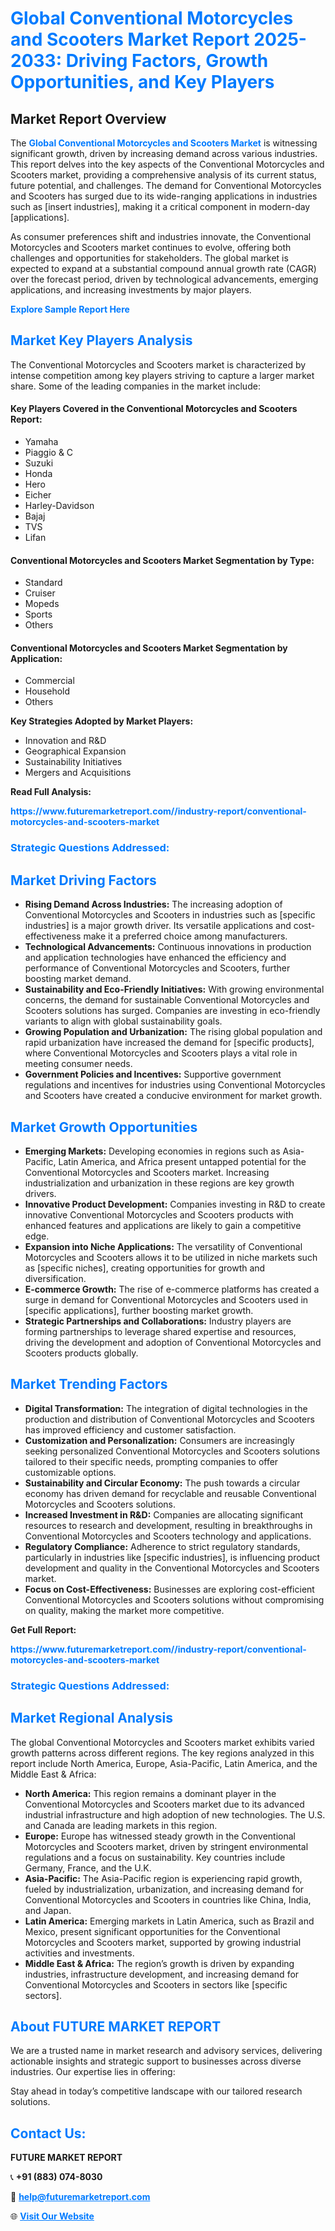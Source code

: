 <h1 style="color: #007BFF;">Global Conventional Motorcycles and Scooters Market Report 2025-2033: Driving Factors, Growth Opportunities, and Key Players</h1>

<section id="overview">
<h2>Market Report Overview</h2>
<p>The <a href="https://www.futuremarketreport.com//industry-report/conventional-motorcycles-and-scooters-market" style="color: #007BFF; text-decoration: none;"><strong>Global Conventional Motorcycles and Scooters Market</strong></a> is witnessing significant growth, driven by increasing demand across various industries. This report delves into the key aspects of the Conventional Motorcycles and Scooters market, providing a comprehensive analysis of its current status, future potential, and challenges. The demand for Conventional Motorcycles and Scooters has surged due to its wide-ranging applications in industries such as [insert industries], making it a critical component in modern-day [applications].</p>
<p>As consumer preferences shift and industries innovate, the Conventional Motorcycles and Scooters market continues to evolve, offering both challenges and opportunities for stakeholders. The global market is expected to expand at a substantial compound annual growth rate (CAGR) over the forecast period, driven by technological advancements, emerging applications, and increasing investments by major players.</p>
</section>

<section id="overview">
<p><a href="https://www.futuremarketreport.com//request-sample/reportId=54314" style="color: #007BFF; text-decoration: none;"><strong>Explore Sample Report Here</strong></a></p>
</section>

<section id="key-players">
<h2 style="color: #007BFF;">Market Key Players Analysis</h2>
<p>The Conventional Motorcycles and Scooters market is characterized by intense competition among key players striving to capture a larger market share. Some of the leading companies in the market include:</p>
<h4>Key Players Covered in the Conventional Motorcycles and Scooters Report:</h4>
<ul><li>Yamaha</li><li>Piaggio &amp; C</li><li>Suzuki</li><li>Honda</li><li>Hero</li><li>Eicher</li><li>Harley-Davidson</li><li>Bajaj</li><li>TVS</li><li>Lifan</li></ul>
<h4>Conventional Motorcycles and Scooters Market Segmentation by Type:</h4>
<ul><li>Standard</li><li>Cruiser</li><li>Mopeds</li><li>Sports</li><li>Others</li></ul>

<h4>Conventional Motorcycles and Scooters Market Segmentation by Application:</h4>
<ul><li>Commercial</li><li>Household</li><li>Others</li></ul>
<p><strong>Key Strategies Adopted by Market Players:</strong></p>
<ul>
<li>Innovation and R&D</li>
<li>Geographical Expansion</li>
<li>Sustainability Initiatives</li>
<li>Mergers and Acquisitions</li>
</ul>
</section>

<section>
<p><strong>Read Full Analysis: </strong></p><a href="https://www.futuremarketreport.com//industry-report/conventional-motorcycles-and-scooters-market" style="color: #007BFF; text-decoration: none;"><strong>https://www.futuremarketreport.com//industry-report/conventional-motorcycles-and-scooters-market</strong></a>
<h3 style="color: #007BFF;">Strategic Questions Addressed:</h3>
</section>

<section id="driving-factors">
<h2 style="color: #007BFF;">Market Driving Factors</h2>
<ul>
<li><strong>Rising Demand Across Industries:</strong> The increasing adoption of Conventional Motorcycles and Scooters in industries such as [specific industries] is a major growth driver. Its versatile applications and cost-effectiveness make it a preferred choice among manufacturers.</li>
<li><strong>Technological Advancements:</strong> Continuous innovations in production and application technologies have enhanced the efficiency and performance of Conventional Motorcycles and Scooters, further boosting market demand.</li>
<li><strong>Sustainability and Eco-Friendly Initiatives:</strong> With growing environmental concerns, the demand for sustainable Conventional Motorcycles and Scooters solutions has surged. Companies are investing in eco-friendly variants to align with global sustainability goals.</li>
<li><strong>Growing Population and Urbanization:</strong> The rising global population and rapid urbanization have increased the demand for [specific products], where Conventional Motorcycles and Scooters plays a vital role in meeting consumer needs.</li>
<li><strong>Government Policies and Incentives:</strong> Supportive government regulations and incentives for industries using Conventional Motorcycles and Scooters have created a conducive environment for market growth.</li>
</ul>
</section>

<section id="growth-opportunities">
<h2 style="color: #007BFF;">Market Growth Opportunities</h2>
<ul>
<li><strong>Emerging Markets:</strong> Developing economies in regions such as Asia-Pacific, Latin America, and Africa present untapped potential for the Conventional Motorcycles and Scooters market. Increasing industrialization and urbanization in these regions are key growth drivers.</li>
<li><strong>Innovative Product Development:</strong> Companies investing in R&D to create innovative Conventional Motorcycles and Scooters products with enhanced features and applications are likely to gain a competitive edge.</li>
<li><strong>Expansion into Niche Applications:</strong> The versatility of Conventional Motorcycles and Scooters allows it to be utilized in niche markets such as [specific niches], creating opportunities for growth and diversification.</li>
<li><strong>E-commerce Growth:</strong> The rise of e-commerce platforms has created a surge in demand for Conventional Motorcycles and Scooters used in [specific applications], further boosting market growth.</li>
<li><strong>Strategic Partnerships and Collaborations:</strong> Industry players are forming partnerships to leverage shared expertise and resources, driving the development and adoption of Conventional Motorcycles and Scooters products globally.</li>
</ul>
</section>

<section id="trending-factors">
<h2 style="color: #007BFF;">Market Trending Factors</h2>
<ul>
<li><strong>Digital Transformation:</strong> The integration of digital technologies in the production and distribution of Conventional Motorcycles and Scooters has improved efficiency and customer satisfaction.</li>
<li><strong>Customization and Personalization:</strong> Consumers are increasingly seeking personalized Conventional Motorcycles and Scooters solutions tailored to their specific needs, prompting companies to offer customizable options.</li>
<li><strong>Sustainability and Circular Economy:</strong> The push towards a circular economy has driven demand for recyclable and reusable Conventional Motorcycles and Scooters solutions.</li>
<li><strong>Increased Investment in R&D:</strong> Companies are allocating significant resources to research and development, resulting in breakthroughs in Conventional Motorcycles and Scooters technology and applications.</li>
<li><strong>Regulatory Compliance:</strong> Adherence to strict regulatory standards, particularly in industries like [specific industries], is influencing product development and quality in the Conventional Motorcycles and Scooters market.</li>
<li><strong>Focus on Cost-Effectiveness:</strong> Businesses are exploring cost-efficient Conventional Motorcycles and Scooters solutions without compromising on quality, making the market more competitive.</li>
</ul>
</section>

<section>
<p><strong>Get Full Report: </strong></p><a href="https://www.futuremarketreport.com//industry-report/conventional-motorcycles-and-scooters-market" style="color: #007BFF; text-decoration: none;"><strong>https://www.futuremarketreport.com//industry-report/conventional-motorcycles-and-scooters-market</strong></a>
<h3 style="color: #007BFF;">Strategic Questions Addressed:</h3>
</section>


<section id="regional-analysis">
<h2 style="color: #007BFF;">Market Regional Analysis</h2>
<p>The global Conventional Motorcycles and Scooters market exhibits varied growth patterns across different regions. The key regions analyzed in this report include North America, Europe, Asia-Pacific, Latin America, and the Middle East & Africa:</p>
<ul>
<li><strong>North America:</strong> This region remains a dominant player in the Conventional Motorcycles and Scooters market due to its advanced industrial infrastructure and high adoption of new technologies. The U.S. and Canada are leading markets in this region.</li>
<li><strong>Europe:</strong> Europe has witnessed steady growth in the Conventional Motorcycles and Scooters market, driven by stringent environmental regulations and a focus on sustainability. Key countries include Germany, France, and the U.K.</li>
<li><strong>Asia-Pacific:</strong> The Asia-Pacific region is experiencing rapid growth, fueled by industrialization, urbanization, and increasing demand for Conventional Motorcycles and Scooters in countries like China, India, and Japan.</li>
<li><strong>Latin America:</strong> Emerging markets in Latin America, such as Brazil and Mexico, present significant opportunities for the Conventional Motorcycles and Scooters market, supported by growing industrial activities and investments.</li>
<li><strong>Middle East & Africa:</strong> The region’s growth is driven by expanding industries, infrastructure development, and increasing demand for Conventional Motorcycles and Scooters in sectors like [specific sectors].</li>
</ul>
</section>

<footer>
<h2 style="color: #007BFF;">About FUTURE MARKET REPORT</h2>
<p>We are a trusted name in market research and advisory services, delivering actionable insights and strategic support to businesses across diverse industries. Our expertise lies in offering:</p>

<p>Stay ahead in today’s competitive landscape with our tailored research solutions.</p>

<h2 style="color: #007BFF;">Contact Us:</h2>
<p><strong>FUTURE MARKET REPORT</strong></p>
<p>📞 <strong>+91 (883) 074-8030</strong></p>
<p>📧 <strong><a href="mailto:help@futuremarketreport.com" style="color: #007BFF;">help@futuremarketreport.com</a></strong></p>
<p>🌐 <strong><a href="https://www.futuremarketreport.com/" style="color: #007BFF;">Visit Our Website</a></strong></p>
</footer>